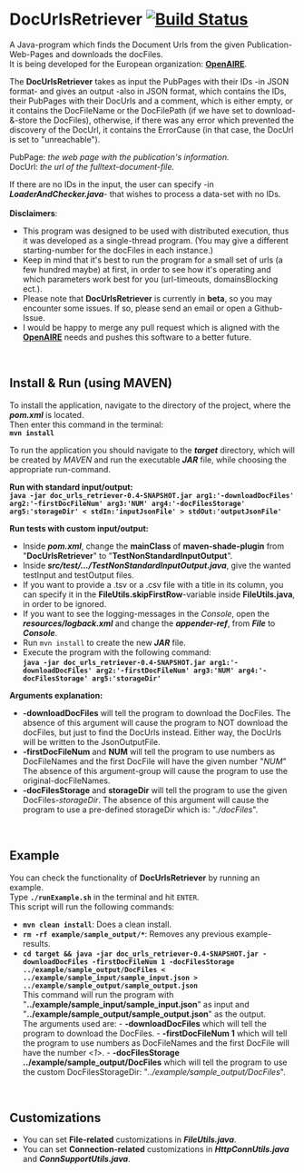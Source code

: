 # DocUrlsRetriever    [![Build Status](https://travis-ci.com/LSmyrnaios/DocUrlsRetriever.svg?branch=master)](https://travis-ci.com/LSmyrnaios/DocUrlsRetriever)

A Java-program which finds the Document Urls from the given Publication-Web-Pages and downloads the docFiles.<br/>
It is being developed for the European organization: [**OpenAIRE**](https://www.openaire.eu/).<br/>

The **DocUrlsRetriever** takes as input the PubPages with their IDs -in JSON format- and gives an output -also in JSON format,
which contains the IDs, their PubPages with their DocUrls and a comment, which is either empty,
or it contains the DocFileName or the DocFilePath (if we have set to download-&-store the DocFiles), otherwise,
if there was any error which prevented the discovery of the DocUrl, it contains the ErrorCause (in that case, the DocUrl is set to "unreachable").<br/>

PubPage: *the web page with the publication's information.*<br/> 
DocUrl: *the url of the fulltext-document-file.*<br/>

If there are no IDs in the input, the user can specify -in ***LoaderAndChecker.java***- that wishes to process a data-set with no IDs.<br/>
<br/>
**Disclaimers**:
- This program was designed to be used with distributed execution, thus it was developed as a single-thread program. (You may give a different starting-number for the docFiles in each instance.)<br/>
- Keep in mind that it's best to run the program for a small set of urls (a few hundred maybe) at first,
    in order to see how it's operating and which parameters work best for you (url-timeouts, domainsBlocking ect.).
- Please note that **DocUrlsRetriever** is currently in **beta**, so you may encounter some issues.
    If so, please send an email or open a Github-Issue.<br/>
- I would be happy to merge any pull request which is aligned with the [**OpenAIRE**](https://www.openaire.eu/) needs
    and pushes this software to a better future.<br/>
<br/>

## Install & Run (using MAVEN)
To install the application, navigate to the directory of the project, where the ***pom.xml*** is located.<br/>
Then enter this command in the terminal:<br/>
**``mvn install``**<br/>

To run the application you should navigate to the ***target*** directory, which will be created by *MAVEN* and run the executable ***JAR*** file,
while choosing the appropriate run-command.<br/> 

**Run with standard input/output:**<br/>
**``java -jar doc_urls_retriever-0.4-SNAPSHOT.jar arg1:'-downloadDocFiles' arg2:'-firstDocFileNum' arg3:'NUM' arg4:'-docFilesStorage'
arg5:'storageDir' < stdIn:'inputJsonFile' > stdOut:'outputJsonFile'``**<br/>

**Run tests with custom input/output:**<br/>
- Inside ***pom.xml***, change the **mainClass** of **maven-shade-plugin** from "**DocUrlsRetriever**" to "**TestNonStandardInputOutput**".
- Inside ***src/test/.../TestNonStandardInputOutput.java***, give the wanted testInput and testOutput files.<br/>
- If you want to provide a .tsv or a .csv file with a title in its column,
    you can specify it in the **FileUtils.skipFirstRow**-variable inside **FileUtils.java**, in order to be ignored.
- If you want to see the logging-messages in the *Console*, open the ***resources/logback.xml***
    and change the ***appender-ref***, from ***File*** to ***Console***.<br/>
- Run ``mvn install`` to create the new ***JAR*** file.<br/>
- Execute the program with the following command:<br/>
**``java -jar doc_urls_retriever-0.4-SNAPSHOT.jar arg1:'-downloadDocFiles' arg2:'-firstDocFileNum' arg3:'NUM' arg4:'-docFilesStorage' arg5:'storageDir'``**

**Arguments explanation:**<br/>
- **-downloadDocFiles** will tell the program to download the DocFiles.
    The absence of this argument will cause the program to NOT download the docFiles, but just to find the DocUrls instead.
    Either way, the DocUrls will be written to the JsonOutputFile.
- **-firstDocFileNum** and **NUM** will tell the program to use numbers as DocFileNames and the first DocFile will have the given number "*NUM*"
    The absence of this argument-group will cause the program to use the original-docFileNames.
- **-docFilesStorage** and **storageDir** will tell the program to use the given DocFiles-*storageDir*.
    The absence of this argument will cause the program to use a pre-defined storageDir which is: "*./docFiles*".
<br/>

## Example
You can check the functionality of **DocUrlsRetriever** by running an example.<br/>
Type **`./runExample.sh`** in the terminal and hit `ENTER`.<br/>
This script will run the following commands:<br/>
- **`mvn clean install`**: Does a clean install.
- **`rm -rf example/sample_output/*`**: Removes any previous example-results.
- **``cd target &&
    java -jar doc_urls_retriever-0.4-SNAPSHOT.jar -downloadDocFiles -firstDocFileNum 1 -docFilesStorage ../example/sample_output/DocFiles
    < ../example/sample_input/sample_input.json > ../example/sample_output/sample_output.json``**<br/>
    This command will run the program with "**../example/sample_input/sample_input.json**" as input
    and "**../example/sample_output/sample_output.json**" as the output.<br/>
    The arguments used are:
        - **-downloadDocFiles** which will tell the program to download the DocFiles.
        - **-firstDocFileNum 1** which will tell the program to use numbers as DocFileNames and the first DocFile will have the number <*1*>.
        - **-docFilesStorage ../example/sample_output/DocFiles** which will tell the program to use the custom
            DocFilesStorageDir: "*../example/sample_output/DocFiles*".
<br/>

## Customizations
- You can set **File-related** customizations in ***FileUtils.java***.
- You can set **Connection-related** customizations in ***HttpConnUtils.java*** and ***ConnSupportUtils.java***.
